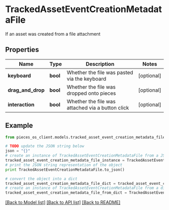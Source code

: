 # TrackedAssetEventCreationMetadataFile

If an asset was created from a file attachment

## Properties
Name | Type | Description | Notes
------------ | ------------- | ------------- | -------------
**keyboard** | **bool** | Whether the file was pasted via the keyboard | [optional] 
**drag_and_drop** | **bool** | Whether the file was dropped onto pieces | [optional] 
**interaction** | **bool** | Whether the file was attached via a button click | [optional] 

## Example

```python
from pieces_os_client.models.tracked_asset_event_creation_metadata_file import TrackedAssetEventCreationMetadataFile

# TODO update the JSON string below
json = "{}"
# create an instance of TrackedAssetEventCreationMetadataFile from a JSON string
tracked_asset_event_creation_metadata_file_instance = TrackedAssetEventCreationMetadataFile.from_json(json)
# print the JSON string representation of the object
print TrackedAssetEventCreationMetadataFile.to_json()

# convert the object into a dict
tracked_asset_event_creation_metadata_file_dict = tracked_asset_event_creation_metadata_file_instance.to_dict()
# create an instance of TrackedAssetEventCreationMetadataFile from a dict
tracked_asset_event_creation_metadata_file_from_dict = TrackedAssetEventCreationMetadataFile.from_dict(tracked_asset_event_creation_metadata_file_dict)
```
[[Back to Model list]](../README.md#documentation-for-models) [[Back to API list]](../README.md#documentation-for-api-endpoints) [[Back to README]](../README.md)


